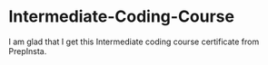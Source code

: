 # Intermediate-Coding-Course
I am glad that I get this Intermediate coding course certificate from PrepInsta.
